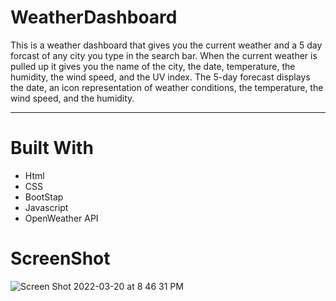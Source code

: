 # WeatherDashboard
This is a weather dashboard that gives you the current weather and a 5 day forcast of any city you type in the search bar. When the current weather is pulled up it gives you the name of the city, the date, temperature, the humidity, the wind speed, and the UV index. The 5-day forecast displays the date, an icon representation of weather conditions, the temperature, the wind speed, and the humidity. 
 ***
# Built With 
* Html
* CSS
* BootStap
* Javascript
* OpenWeather API
# ScreenShot
![Screen Shot 2022-03-20 at 8 46 31 PM](https://user-images.githubusercontent.com/98546041/159195720-641359db-b333-48cf-ae49-cb292dd2061e.png)
